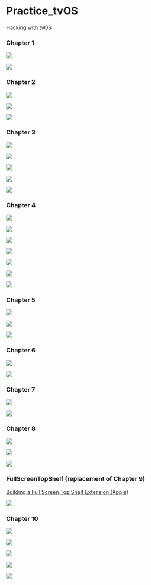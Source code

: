 # Practice_tvOS

[Hacking with tvOS](https://www.hackingwithswift.com/store/hacking-with-tvos)

### Chapter 1

![](images/1.png)

![](images/2.png)

### Chapter 2

![](images/3.png)

![](images/4.png)

![](images/5.png)

### Chapter 3

![](images/6.png)

![](images/7.png)

![](images/8.png)

![](images/9.png)

![](images/10.png)

### Chapter 4

![](images/11.png)

![](images/12.png)

![](images/13.png)

![](images/14.png)

![](images/15.png)

![](images/16.png)

![](images/17.png)

### Chapter 5

![](images/18.png)

![](images/19.png)

![](images/20.png)

### Chapter 6

![](images/21.png)

![](images/22.png)

### Chapter 7

![](images/23.png)

![](images/24.png)

### Chapter 8

![](images/25.png)

![](images/26.png)

![](images/27.png)

### FullScreenTopShelf (replacement of Chapter 9)

[Building a Full Screen Top Shelf Extension (Apple)](https://developer.apple.com/documentation/tvservices/building_a_full_screen_top_shelf_extension?changes=__3_1)

![](images/28.png)

### Chapter 10

![](images/29.png)

![](images/30.png)

![](images/31.png)

![](images/32.png)

![](images/33.png)
